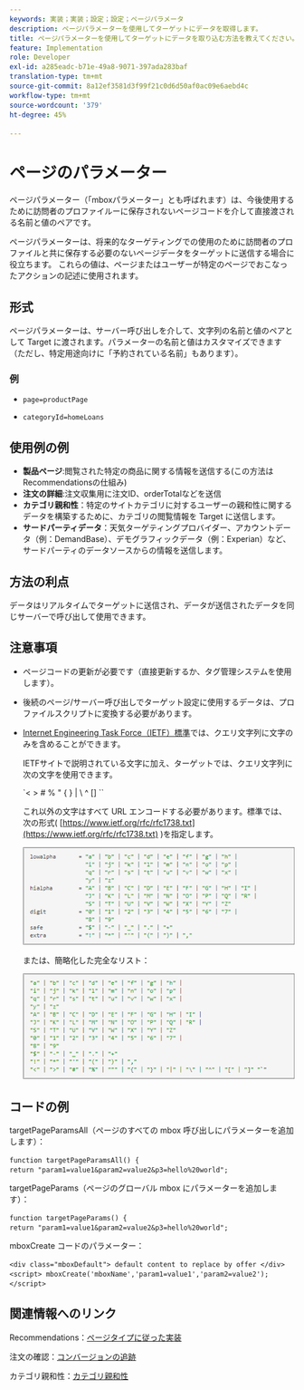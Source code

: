 ```yaml
---
keywords: 実装；実装；設定；設定；ページパラメータ
description: ページパラメーターを使用してターゲットにデータを取得します。
title: ページパラメーターを使用してターゲットにデータを取り込む方法を教えてください。
feature: Implementation
role: Developer
exl-id: a285eadc-b71e-49a8-9071-397ada283baf
translation-type: tm+mt
source-git-commit: 8a12ef3581d3f99f21c0d6d50af0ac09e6aebd4c
workflow-type: tm+mt
source-wordcount: '379'
ht-degree: 45%

---
```


# ページのパラメーター

ページパラメーター（「mboxパラメーター」とも呼ばれます）は、今後使用するために訪問者のプロファイルーに保存されないページコードを介して直接渡される名前と値のペアです。

ページパラメーターは、将来的なターゲティングでの使用のために訪問者のプロファイルと共に保存する必要のないページデータをターゲットに送信する場合に役立ちます。 これらの値は、ページまたはユーザーが特定のページでおこなったアクションの記述に使用されます。

## 形式

ページパラメーターは、サーバー呼び出しを介して、文字列の名前と値のペアとして Target に渡されます。パラメーターの名前と値はカスタマイズできます（ただし、特定用途向けに「予約されている名前」もあります）。

### 例

* `page=productPage`

* `categoryId=homeLoans`

## 使用例の例

* **製品ページ**:閲覧された特定の商品に関する情報を送信する(この方法はRecommendationsの仕組み)
* **注文の詳細**:注文収集用に注文ID、orderTotalなどを送信
* **カテゴリ親和性**：特定のサイトカテゴリに対するユーザーの親和性に関するデータを構築するために、カテゴリの閲覧情報を Target に送信します。
* **サードパーティデータ**：天気ターゲティングプロバイダー、アカウントデータ（例：DemandBase）、デモグラフィックデータ（例：Experian）など、サードパーティのデータソースからの情報を送信します。

## 方法の利点

データはリアルタイムでターゲットに送信され、データが送信されたデータを同じサーバーで呼び出して使用できます。

## 注意事項

* ページコードの更新が必要です（直接更新するか、タグ管理システムを使用します）。
* 後続のページ/サーバー呼び出しでターゲット設定に使用するデータは、プロファイルスクリプトに変換する必要があります。
* [Internet Engineering Task Force（IETF）標準](https://www.ietf.org/rfc/rfc3986.txt)では、クエリ文字列に文字のみを含めることができます。

   IETFサイトで説明されている文字に加え、ターゲットでは、クエリ文字列に次の文字を使用できます。

   `&lt; > # % &quot; { } | \\ ^ \[\] \``

   これ以外の文字はすべて URL エンコードする必要があります。標準では、次の形式( [https://www.ietf.org/rfc/rfc1738.txt](https://www.ietf.org/rfc/rfc1738.txt) )を指定します。

   ![](assets/ietf1.png)

   または、簡略化した完全なリスト：

   ![](assets/ietf2.png)

## コードの例

targetPageParamsAll（ページのすべての mbox 呼び出しにパラメーターを追加します）：

`function targetPageParamsAll() { return "param1=value1&param2=value2&p3=hello%20world";`

targetPageParams（ページのグローバル mbox にパラメーターを追加します）：

`function targetPageParams() { return "param1=value1&param2=value2&p3=hello%20world";`

mboxCreate コードのパラメーター：

`<div class="mboxDefault"> default content to replace by offer </div> <script> mboxCreate('mboxName','param1=value1','param2=value2'); </script>`

## 関連情報へのリンク

Recommendations：[ページタイプに従った実装](/help/c-recommendations/plan-implement.md#reference_DE38BB07BD3C4511B176CDAB45E126FC)

注文の確認：[コンバージョンの追跡](/help/c-implementing-target/c-implementing-target-for-client-side-web/how-to-deployatjs/implementing-target-without-a-tag-manager.md#task_E85D2F64FEB84201A594F2288FABF053)

カテゴリ親和性：[カテゴリ親和性](/help/c-target/c-visitor-profile/category-affinity.md#concept_75EC1E1123014448B8B92AD16B2D72CC)
